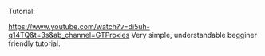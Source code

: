 Tutorial: 

https://www.youtube.com/watch?v=di5uh-q14TQ&t=3s&ab_channel=GTProxies
Very simple, understandable begginer friendly tutorial.
